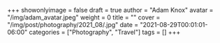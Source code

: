 +++
showonlyimage = false
draft = true
author = "Adam Knox"
avatar = "/img/adam_avatar.jpeg"
weight = 0
title = ""
cover = "/img/post/photography/2021_08/.jpg"
date = "2021-08-29T00:01:01-06:00"
categories = ["Photography", "Travel"]
tags = []
+++
<!--more-->
